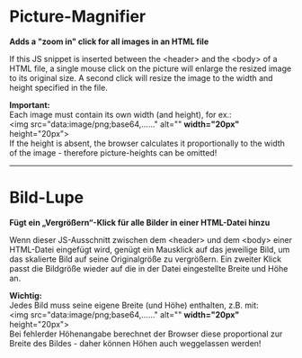 # Picture-Magnifier #
**Adds a "zoom in" click for all images in an HTML file**

If this JS snippet is inserted between the &lt;header&gt; and the &lt;body&gt; of a HTML file, a single mouse click on the picture will enlarge the resized image to its original size.
A second click will resize the image to the width and height specified in the file.

**Important:**<br>
Each image must contain its own width (and height), for ex.:  
&lt;img src="data:image/png;base64,......" alt="" <b>width="20px"</b> height="20px"&gt;  
If the height is absent, the browser calculates it proportionally to the width of the image - therefore picture-heights can be omitted!

---
# Bild-Lupe
**Fügt ein „Vergrößern“-Klick für alle Bilder in einer HTML-Datei hinzu**

Wenn dieser JS-Ausschnitt zwischen dem &lt;header&gt; und dem &lt;body&gt; einer HTML-Datei eingefügt wird, genügt ein Mausklick auf das jeweilige Bild, um das skalierte Bild auf seine Originalgröße zu vergrößern.
Ein zweiter Klick passt die Bildgröße wieder auf die in der Datei eingestellte Breite und Höhe an.

**Wichtig:**<br>
Jedes Bild muss seine eigene Breite (und Höhe) enthalten, z.B. mit:  
&lt;img src="data:image/png;base64,......" alt="" <b>width="20px"</b> height="20px"&gt;  
Bei fehlerder Höhenangabe berechnet der Browser diese proportional zur Breite des Bildes - daher können Höhen auch weggelassen werden!
